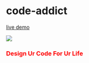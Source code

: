 # code-addict
[live demo](https://code-additz.netlify.app)
<br>

<img src="https://encrypted-tbn0.gstatic.com/images?q=tbn%3AANd9GcTU4Gb5vSVGMPN1knfImPNCzNMkrYWC40txog&usqp=CAU">
<h3 style="color:red;">Design Ur Code For Ur Life</h3>


